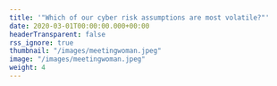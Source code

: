 ```yaml
---
title: '"Which of our cyber risk assumptions are most volatile?"' 
date: 2020-03-01T00:00:00.000+00:00
headerTransparent: false
rss_ignore: true
thumbnail: "/images/meetingwoman.jpeg"
image: "/images/meetingwoman.jpeg"
weight: 4
---
```

